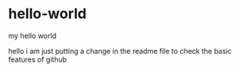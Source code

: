 # hello-world
my hello world

hello i am just putting a change in the readme file to check the basic features of github
